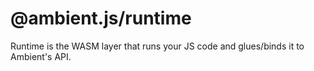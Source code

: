 # @ambient.js/runtime
Runtime is the WASM layer that runs your JS code and glues/binds it to Ambient's API. 